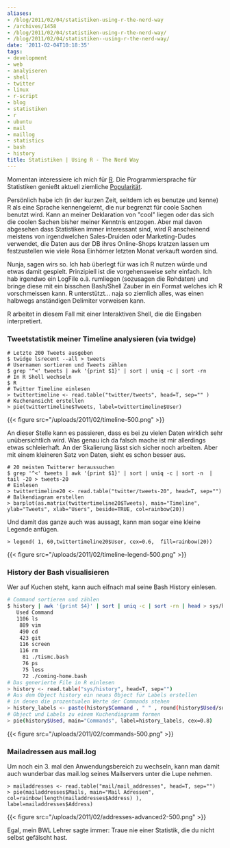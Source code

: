 ```yaml
---
aliases:
- /blog/2011/02/04/statistiken-using-r-the-nerd-way
- /archives/1458
- /blog/2011/02/04/statistiken-using-r-the-nerd-way/
- /blog/2011/02/04/statistiken--using-r-the-nerd-way/
date: '2011-02-04T10:18:35'
tags:
- development
- web
- analyiseren
- shell
- twitter
- linux
- r-script
- blog
- statistiken
- r
- ubuntu
- mail
- maillog
- statistics
- bash
- history
title: Statistiken | Using R - The Nerd Way
---
```


Momentan interessiere ich mich für [R](
http://de.wikipedia.org/wiki/R_%28Programmiersprache%29). Die
Programmiersprache für Statistiken genießt aktuell ziemliche
[Popularität](http://www.nytimes.com/2009/01/07/technology/business-computing/07program.html).

Persönlich habe ich (in der kurzen Zeit, seitdem ich es benutze und kenne)
R als eine Sprache kennengelernt, die nur begrenzt für coole Sachen benutzt
wird. Kann an meiner Deklaration von "cool" liegen oder das sich die coolen
Sachen bisher meiner Kenntnis entzogen. Aber mal davon abgesehen dass
Statistiken immer interessant sind, wird R anscheinend meistens von
irgendwelchen Sales-Druiden oder Marketing-Dudes verwendet, die Daten aus
der DB ihres Online-Shops kratzen lassen um festzustellen wie viele Rosa
Einhörner letzten Monat verkauft worden sind.

Nunja, sagen wirs so. Ich hab überlegt für was ich R nutzen würde und etwas
damit gespielt. Prinzipiell ist die vorgehensweise sehr einfach. Ich hab
irgendwo ein LogFile o.ä. rumliegen (sozusagen die Rohdaten) und bringe
diese mit ein bisschen Bash/Shell Zauber in ein Format welches ich R
vorschmeissen kann. R unterstützt... naja so ziemlich alles, was einen
halbwegs anständigen Delimiter vorweisen kann.

R arbeitet in diesem Fall mit einer Interaktiven Shell, die die Eingaben interpretiert.

### Tweetstatistik meiner Timeline analysieren (via twidge)

```
# Letzte 200 Tweets ausgeben
$ twidge lsrecent --all > tweets
# Usernamen sortieren und Tweets zählen
$ grep '^<' tweets | awk '{print $1}' | sort | uniq -c | sort -rn
# In R Shell wechseln
$ R
# Twitter Timeline einlesen
> twittertimeline <- read.table("twitter/tweets", head=T, sep="" )
# Kuchenansicht erstellen
> pie(twittertimeline$Tweets, label=twittertimeline$User)
```

{{< figure src="/uploads/2011/02/timeline-500.png" >}}

An dieser Stelle kann es passieren, dass es bei zu vielen Daten wirklich
sehr unübersichtlich wird. Was genau ich da falsch mache ist mir allerdings
etwas schleierhaft. An der Skalierung lässt sich sicher noch arbeiten. Aber
mit einem kleineren Satz von Daten, sieht es schon besser aus.

```
# 20 meisten Twitterer heraussuchen
$ grep '^<' tweets | awk '{print $1}' | sort | uniq -c | sort -n  | tail -20 > tweets-20
# Einlesen
> twittertimeline20 <- read.table("twitter/tweets-20", head=T, sep="")
# Balkendiagram erstellen
> barplot(as.matrix(twittertimeline20$Tweets), main="Timeline", ylab="Tweets", xlab="Users", beside=TRUE, col=rainbow(20))
```

Und damit das ganze auch was aussagt, kann man sogar eine kleine Legende anfügen.

```
> legend( 1, 60,twittertimeline20$User, cex=0.6,  fill=rainbow(20))
```

{{< figure src="/uploads/2011/02/timeline-legend-500.png" >}}

### History der Bash visualisieren

Wer auf Kuchen steht, kann auch eifnach mal seine Bash History einlesen.

``` bash
# Command sortieren und zählen
$ history | awk '{print $4}' | sort | uniq -c | sort -rn | head > sys/history
   Used Command
   1106 ls
    889 vim
    490 cd
    423 git
    116 screen
    116 rm
     81 ./tismc.bash
     76 ps
     75 less
     72 ./coming-home.bash
# Das generierte File in R einlesen
> history <- read.table("sys/history", head=T, sep="")
# Aus dem Object history ein neues Object für Labels erstellen
# in denen die prozentualen Werte der Commands stehen
> history_labels <- paste(history$Command , " " , round(history$Used/sum(history$Used) * 100, 1) , "%", sep="")
# Object und Labels zu einem Kuchendiagramm formen
> pie(history$Used, main="Commands", label=history_labels, cex=0.8)
```

{{< figure src="/uploads/2011/02/commands-500.png" >}}

### Mailadressen aus mail.log

Um noch ein 3. mal den Anwendungsbereich zu
wechseln, kann man damit auch wunderbar das mail.log seines Mailservers
unter die Lupe nehmen.

    > mailaddresses <- read.table("mail/mail_addresses", head=T, sep="")
    > pie(mailaddresses$Mails, main="Mail Adressen", col=rainbow(length(mailaddresses$Address) ), label=mailaddresses$Address)

{{< figure src="/uploads/2011/02/addresses-advanced2-500.png" >}}

Egal, mein BWL Lehrer sagte immer: Traue nie einer Statistik, die du nicht
selbst gefälscht hast.